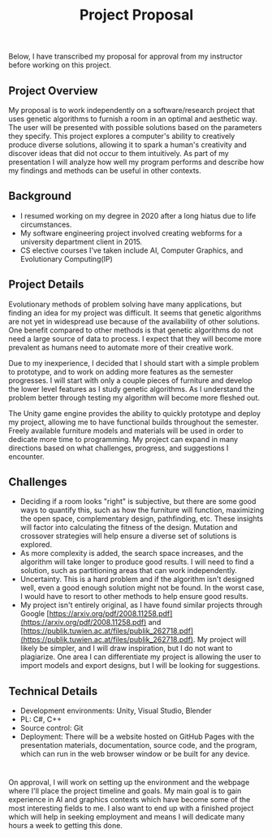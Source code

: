 ﻿---
title: "Project Proposal"
excerpt_separator: "<!--more-->"
categories:
  - Blog
tags:
  - Proposal
  - Background
---
Below, I have transcribed my proposal for approval from my instructor before working on this project.

## Project Overview

My proposal is to work independently on a software/research project that uses genetic algorithms to furnish a room in an optimal and aesthetic way. The user will be presented with possible solutions based on the parameters they specify. This project explores a computer's ability to creatively produce diverse solutions, allowing it to spark a human's creativity and discover ideas that did not occur to them intuitively. As part of my presentation I will analyze how well my program performs and describe how my findings and methods can be useful in other contexts.

  

## Background

-   I resumed working on my degree in 2020 after a long hiatus due to life circumstances.
-   My software engineering project involved creating webforms for a university department client in 2015.
-   CS elective courses I've taken include AI, Computer Graphics, and Evolutionary Computing(IP)

## Project Details

Evolutionary methods of problem solving have many applications, but finding an idea for my project was difficult. It seems that genetic algorithms are not yet in widespread use because of the availability of other solutions. One benefit compared to other methods is that genetic algorithms do not need a large source of data to process. I expect that they will become more prevalent as humans need to automate more of their creative work.

  

Due to my inexperience, I decided that I should start with a simple problem to prototype, and to work on adding more features as the semester progresses. I will start with only a couple pieces of furniture and develop the lower level features as I study genetic algorithms. As I understand the problem better through testing my algorithm will become more fleshed out.

  

The Unity game engine provides the ability to quickly prototype and deploy my project, allowing me to have functional builds throughout the semester. Freely available furniture models and materials will be used in order to dedicate more time to programming. My project can expand in many directions based on what challenges, progress, and suggestions I encounter.

  

## Challenges

-   Deciding if a room looks "right" is subjective, but there are some good ways to quantify this, such as how the furniture will function, maximizing the open space, complementary design, pathfinding, etc. These insights will factor into calculating the fitness of the design. Mutation and crossover strategies will help ensure a diverse set of solutions is explored.
-   As more complexity is added, the search space increases, and the algorithm will take longer to produce good results. I will need to find a solution, such as partitioning areas that can work independently.
-   Uncertainty. This is a hard problem and if the algorithm isn't designed well, even a good enough solution might not be found. In the worst case, I would have to resort to other methods to help ensure good results.
-   My project isn't entirely original, as I have found similar projects through Google [https://arxiv.org/pdf/2008.11258.pdf](https://arxiv.org/pdf/2008.11258.pdf)  and [https://publik.tuwien.ac.at/files/publik_262718.pdf](https://publik.tuwien.ac.at/files/publik_262718.pdf). My project will likely be simpler, and I will draw inspiration, but I do not want to plagiarize. One area I can differentiate my project is allowing the user to import models and export designs, but I will be looking for suggestions.

## Technical Details

-   Development environments: Unity, Visual Studio, Blender
-   PL: C#, C++
-   Source control: Git
-   Deployment: There will be a website hosted on GitHub Pages with the presentation materials, documentation, source code, and the program, which can run in the web browser window or be built for any device.
#
On approval, I will work on setting up the environment and the webpage where I'll place the project timeline and goals. My main goal is to gain experience in AI and graphics contexts which have become some of the most interesting fields to me. I also want to end up with a finished project which will help in seeking employment and means I will dedicate many hours a week to getting this done.
